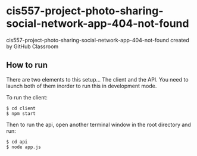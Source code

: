 # cis557-project-photo-sharing-social-network-app-404-not-found
cis557-project-photo-sharing-social-network-app-404-not-found created by GitHub Classroom

## How to run

There are two elements to this setup... The client and the API. You need to launch both of them inorder to run this in development mode.

To run the client:
```
$ cd client
$ npm start
```

Then to run the api, open another terminal window in the root directory and run:
```
$ cd api
$ node app.js
```
